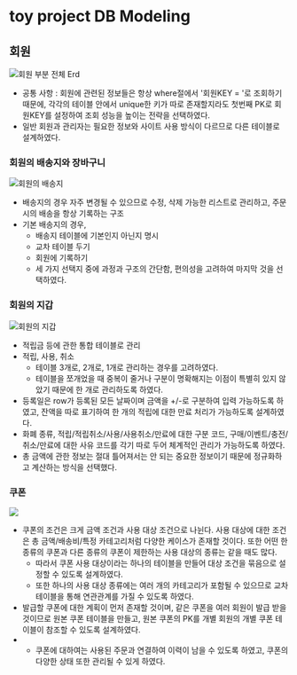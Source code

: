 # toy project DB Modeling
## 회원
![회원 부분 전체 Erd](https://github.com/user-attachments/assets/08689f44-e7ca-4007-a2fb-867ab66c229c)
- 공통 사항 : 회원에 관련된 정보들은 항상 where절에서 '회원KEY = '로 조회하기 때문에, 각각의 테이블 안에서 unique한 키가 따로 존재할지라도 첫번째 PK로 회원KEY를 설정하여 조회 성능을 높이는 전략을 선택하였다.
- 일반 회원과 관리자는 필요한 정보와 사이트 사용 방식이 다르므로 다른 테이블로 설계하였다.

### 회원의 배송지와 장바구니
![회원의 배송지](https://github.com/user-attachments/assets/d7250bb5-76fe-448a-ac45-783dcf8f7dca)
- 배송지의 경우 자주 변경될 수 있으므로 수정, 삭제 가능한 리스트로 관리하고, 주문시의 배송을 항상 기록하는 구조
- 기본 배송지의 경우,
  - 배송지 테이블에 기본인지 아닌지 명시
  - 교차 테이블 두기
  - 회원에 기록하기
  - 세 가지 선택지 중에 과정과 구조의 간단함, 편의성을 고려하여 마지막 것을 선택하였다.

### 회원의 지갑
![회원의 지갑](https://github.com/user-attachments/assets/c9545b1a-6f4e-4bd4-9e40-66e216a2e74f)
- 적립금 등에 관한 통합 테이블로 관리
- 적립, 사용, 취소
  - 테이블 3개로, 2개로, 1개로 관리하는 경우를 고려하였다.
  - 테이블을 쪼개었을 때 중복이 줄거나 구분이 명확해지는 이점이 특별히 있지 않았기 때문에 한 개로 관리하도록 하였다.
- 등록일은 row가 등록된 모든 날짜이며 금액을 +/-로 구분하여 입력 가능하도록 하였고, 잔액을 따로 표기하여 한 개의 적립에 대한 만료 처리가 가능하도록 설계하였다.
- 화폐 종류, 적립/적립취소/사용/사용취소/만료에 대한 구분 코드, 구매/이벤트/충전/취소/만료에 대한 사유 코드를 각기 따로 두어 체계적인 관리가 가능하도록 하였다.
- 총 금액에 관한 정보는 절대 틀어져서는 안 되는 중요한 정보이기 때문에 정규화하고 계산하는 방식을 선택했다.

### 쿠폰
![](https://github.com/user-attachments/assets/3d51594b-c513-4f80-b85e-b01888c79ac0)
- 쿠폰의 조건은 크게 금액 조건과 사용 대상 조건으로 나뉜다. 사용 대상에 대한 조건은 총 금액/배송비/특정 카테고리처럼 다양한 케이스가 존재할 것이다. 또한 어떤 한 종류의 쿠폰과 다른 종류의 쿠폰이 제한하는 사용 대상의 종류는 같을 때도 많다.
  - 따라서 쿠폰 사용 대상이라는 하나의 테이블을 만들어 대상 조건을 묶음으로 설정할 수 있도록 설계하였다.
  - 또한 하나의 사용 대상 종류에는 여러 개의 카테고리가 포함될 수 있으므로 교차테이블을 통해 연관관계를 가질 수 있도록 하였다.
- 발급할 쿠폰에 대한 계획이 먼저 존재할 것이며, 같은 쿠폰을 여러 회원이 발급 받을 것이므로 원본 쿠폰 테이블을 만들고, 원본 쿠폰의 PK를 개별 회원의 개별 쿠폰 테이블이 참조할 수 있도록 설계하였다.
- - 쿠폰에 대하여는 사용된 주문과 연결하여 이력이 남을 수 있도록 하였고, 쿠폰의 다양한 상태 또한 관리될 수 있게 하였다.
